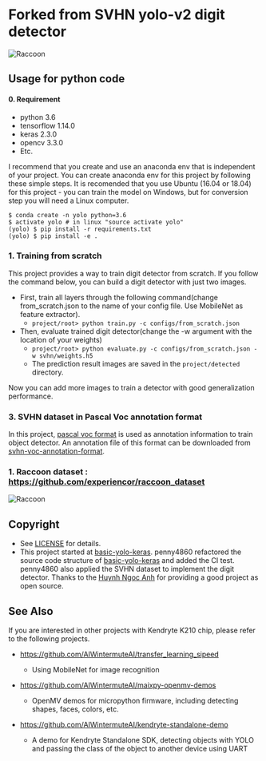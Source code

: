 # Forked from SVHN yolo-v2 digit detector

![Raccoon](https://cdn.instructables.com/FUW/ZFON/K0WP7IHC/FUWZFONK0WP7IHC.LARGE.jpg?auto=webp&width=1024&fit=bounds)

## Usage for python code

#### 0. Requirement

* python 3.6
* tensorflow 1.14.0
* keras 2.3.0
* opencv 3.3.0
* Etc.

I recommend that you create and use an anaconda env that is independent of your project. You can create anaconda env for this project by following these simple steps. It is recomended that you use Ubuntu (16.04 or 18.04) for this project - you can train the model on Windows, but for conversion step you will need a Linux computer.

```
$ conda create -n yolo python=3.6
$ activate yolo # in linux "source activate yolo"
(yolo) $ pip install -r requirements.txt
(yolo) $ pip install -e .
```

### 1. Training from scratch

This project provides a way to train digit detector from scratch. If you follow the command below, you can build a digit detector with just two images.


* First, train all layers through the following command(change from_scratch.json to the name of your config file. Use MobileNet as feature extractor). 
  * `` project/root> python train.py -c configs/from_scratch.json ``
* Then, evaluate trained digit detector(change the -w argument with the location of your weights)
  * `` project/root> python evaluate.py -c configs/from_scratch.json -w svhn/weights.h5 ``
  * The prediction result images are saved in the ``project/detected`` directory.

Now you can add more images to train a detector with good generalization performance.

### 3. SVHN dataset in Pascal Voc annotation format

In this project, [pascal voc format](http://host.robots.ox.ac.uk/pascal/VOC/) is used as annotation information to train object detector.
An annotation file of this format can be downloaded from [svhn-voc-annotation-format](https://github.com/penny4860/svhn-voc-annotation-format).


### 1. Raccoon dataset : https://github.com/experiencor/raccoon_dataset

![Raccoon](https://cdn.instructables.com/FT9/9YL1/K0WPA4SD/FT99YL1K0WPA4SD.LARGE.jpg?auto=webp&width=1024&height=1024&fit=bounds)

## Copyright

* See [LICENSE](LICENSE) for details.
* This project started at [basic-yolo-keras](https://github.com/experiencor/basic-yolo-keras).  penny4860 refactored the source code structure of [basic-yolo-keras](https://github.com/experiencor/basic-yolo-keras) and added the CI test.  penny4860 also applied the SVHN dataset to implement the digit detector. Thanks to the [Huynh Ngoc Anh](https://github.com/experiencor) for providing a good project as open source.

## See Also

If you are interested in other projects with Kendryte K210 chip, please refer to the following projects. 

* https://github.com/AIWintermuteAI/transfer_learning_sipeed
	* Using MobileNet for image recognition

* https://github.com/AIWintermuteAI/maixpy-openmv-demos
	* OpenMV demos for micropython firmware, including detecting shapes, faces, colors, etc.

* https://github.com/AIWintermuteAI/kendryte-standalone-demo
	* A demo for Kendryte Standalone SDK, detecting objects with YOLO and passing the class of the object to another device using UART

